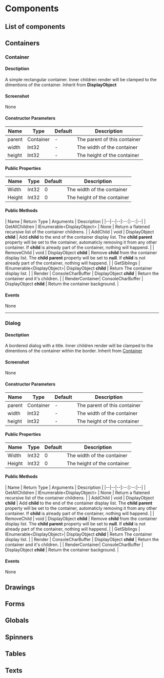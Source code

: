 # Components

## List of components
## Containers

### Container
#### Desctiption
A simple rectangular container. Inner children render will be clamped to the dimentions of the container.
Inherit from **DisplayObject**
#### Screenshot
None

#### Constructor Parameters

| Name | Type | Default | Description |
|--|--|--|--|
| parent | Container| - | The parent of this container
| width | Int32 | - | The width of the container
| height| Int32 | - | The height of the container

#### Public Properties
| Name | Type | Default | Description |
|--|--|--|--|
| Width | Int32 | 0 | The width of the container
| Height | Int32 | 0 | The height of the container

#### Public Methods

| Name | Return Type | Arguments | Description |
|--|--|--|:--:|:--:|--|
| GetAllChildren | IEnumerable\<DisplayObject\> | None | Return a flatened recursive list of the container childrens. |
| AddChild | void | DisplayObject **child** | Add **child** to the end of the container display list. The **child** **parent** property will be set to the container, automaticly removing it from any other container. If **child** is already part of the container, nothing will happend. |
| RemoveChild | void | DisplayObject **child** | Remove **child** from the container display list. The **child** **parent** property will be set to **null**. If **child** is not already part of the container, nothing will happend. |
| GetSiblings | IEnumerable\<DisplayObject\>| DisplayObject **child** | Return The container display list. |
| Render | ConsoleCharBuffer | DisplayObject **child** | Return the container and it's children. |
| RenderContainer| ConsoleCharBuffer | DisplayObject **child** | Return the container background. |
#### Events
None


---
### Dialog
#### Desctiption
A bordered dialog with a title. Inner children render will be clamped to the dimentions of the container within the border.
Inherit from [Container](#Container)
#### Screenshot
None

#### Constructor Parameters

| Name | Type | Default | Description |
|--|--|--|--|
| parent | Container| - | The parent of this container
| width | Int32 | - | The width of the container
| height| Int32 | - | The height of the container

#### Public Properties
| Name | Type | Default | Description |
|--|--|--|--|
| Width | Int32 | 0 | The width of the container
| Height | Int32 | 0 | The height of the container

#### Public Methods

| Name | Return Type | Arguments | Description |
|--|--|--|:--:|:--:|--|
| GetAllChildren | IEnumerable\<DisplayObject\> | None | Return a flatened recursive list of the container childrens. |
| AddChild | void | DisplayObject **child** | Add **child** to the end of the container display list. The **child** **parent** property will be set to the container, automaticly removing it from any other container. If **child** is already part of the container, nothing will happend. |
| RemoveChild | void | DisplayObject **child** | Remove **child** from the container display list. The **child** **parent** property will be set to **null**. If **child** is not already part of the container, nothing will happend. |
| GetSiblings | IEnumerable\<DisplayObject\>| DisplayObject **child** | Return The container display list. |
| Render | ConsoleCharBuffer | DisplayObject **child** | Return the container and it's children. |
| RenderContainer| ConsoleCharBuffer | DisplayObject **child** | Return the container background. |
#### Events
None
## Drawings
## Forms
## Globals
## Spinners
## Tables
## Texts
